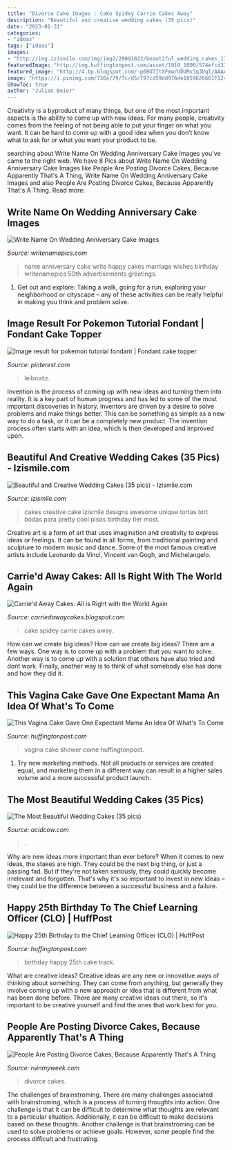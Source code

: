 ```yaml
---
title: "Divorce Cake Images : Cake Spidey Carrie Cakes Away"
description: "Beautiful and creative wedding cakes (35 pics)"
date: "2023-01-31"
categories:
- "ideas"
tags: ["ideas"]
images:
- "http://img.izismile.com/img/img2/20091022/beautiful_wedding_cakes_17.jpg"
featuredImage: "http://img.huffingtonpost.com/asset/1910_1000/574efcd31600002a00f94fc7.png?cache=5feoo1ce0m"
featured_image: "http://4.bp.blogspot.com/-p6BU7ItXFmw/UDUMx3qJUqI/AAAAAAAACKo/2yFjpSiECWo/s1600/Spidey+cake.jpg"
image: "https://i.pinimg.com/736x/79/7c/d5/797cd59dd976de1059626661f12493c7.jpg"
ShowToc: true
author: "Julian Beier"
---
```



Creativity is a byproduct of many things, but one of the most important aspects is the ability to come up with new ideas. For many people, creativity comes from the feeling of not being able to put your finger on what you want. It can be hard to come up with a good idea when you don’t know what to ask for or what you want your product to be.

	

		
searching about Write Name On Wedding Anniversary Cake Images you've came to the right web. We have 8 Pics about Write Name On Wedding Anniversary Cake Images like People Are Posting Divorce Cakes, Because Apparently That&#039;s A Thing, Write Name On Wedding Anniversary Cake Images and also People Are Posting Divorce Cakes, Because Apparently That&#039;s A Thing. Read more:
		
    
## Write Name On Wedding Anniversary Cake Images

<img loading=lazy src="https://www.writenamepics.com/upload/Write-Name-On-Wedding-Anniversary-Cake-Images1466360021.jpg" onerror="this.onerror=null;this.src='https://tse2.mm.bing.net/th?id=OIP.di3Odof7PcIz3fLZ5wsI9QHaHa&amp;pid=15.1';" alt="Write Name On Wedding Anniversary Cake Images">

_Source: writenamepics.com_

>name anniversary cake write happy cakes marriage wishes birthday writenamepics 50th advertisements greetings. 

	

1. Get out and explore: Taking a walk, going for a run, exploring your neighborhood or cityscape – any of these activities can be really helpful in making you think and problem solve. 

    
## Image Result For Pokemon Tutorial Fondant | Fondant Cake Topper

<img loading=lazy src="https://i.pinimg.com/736x/79/7c/d5/797cd59dd976de1059626661f12493c7.jpg" onerror="this.onerror=null;this.src='https://tse1.mm.bing.net/th?id=OIP.Y6PLCA5qak0oijHCE1Fb2gHaJL&amp;pid=15.1';" alt="Image result for pokemon tutorial fondant | Fondant cake topper">

_Source: pinterest.com_

>leibovitz. 

	

Invention is the process of coming up with new ideas and turning them into reality. It is a key part of human progress and has led to some of the most important discoveries in history. Inventors are driven by a desire to solve problems and make things better. This can be something as simple as a new way to do a task, or it can be a completely new product. The invention process often starts with an idea, which is then developed and improved upon.

    
## Beautiful And Creative Wedding Cakes (35 Pics) - Izismile.com

<img loading=lazy src="http://img.izismile.com/img/img2/20091022/beautiful_wedding_cakes_17.jpg" onerror="this.onerror=null;this.src='https://tse4.mm.bing.net/th?id=OIP.g1vyGfBkS7ngpg9EgvXoEwHaKK&amp;pid=15.1';" alt="Beautiful and Creative Wedding Cakes (35 pics) - Izismile.com">

_Source: izismile.com_

>cakes creative cake izismile designs awesome unique tortas tort bodas para pretty cool pisos birthday tier most. 

	

Creative art is a form of art that uses imagination and creativity to express ideas or feelings. It can be found in all forms, from traditional painting and sculpture to modern music and dance. Some of the most famous creative artists include Leonardo da Vinci, Vincent van Gogh, and Michelangelo.

    
## Carrie&#039;d Away Cakes: All Is Right With The World Again

<img loading=lazy src="http://4.bp.blogspot.com/-p6BU7ItXFmw/UDUMx3qJUqI/AAAAAAAACKo/2yFjpSiECWo/s1600/Spidey+cake.jpg" onerror="this.onerror=null;this.src='https://tse3.mm.bing.net/th?id=OIP.J_BB3570GZUMEKahysdaRQHaNQ&amp;pid=15.1';" alt="Carrie&#039;d Away Cakes: All is Right with the World Again">

_Source: carriedawaycakes.blogspot.com_

>cake spidey carrie cakes away. 

	

How can we create big ideas?
How can we create big ideas? There are a few ways. One way is to come up with a problem that you want to solve. Another way is to come up with a solution that others have also tried and dont work. Finally, another way is to think of what somebody else has done and how they did it.

    
## This Vagina Cake Gave One Expectant Mama An Idea Of What&#039;s To Come

<img loading=lazy src="http://img.huffingtonpost.com/asset/1910_1000/574efcd31600002a00f94fc7.png?cache=5feoo1ce0m" onerror="this.onerror=null;this.src='https://tse3.mm.bing.net/th?id=OIP.FW7JyqSZQtxhQy8Kg74rjQHaD3&amp;pid=15.1';" alt="This Vagina Cake Gave One Expectant Mama An Idea Of What&#039;s To Come">

_Source: huffingtonpost.com_

>vagina cake shower come huffingtonpost. 

	

1. Try new marketing methods. Not all products or services are created equal, and marketing them in a different way can result in a higher sales volume and a more successful product launch.

    
## The Most Beautiful Wedding Cakes (35 Pics)

<img loading=lazy src="https://acidcow.com/pics/20091021/wedding_cakes_23.jpg" onerror="this.onerror=null;this.src='https://tse3.mm.bing.net/th?id=OIP.PXE-dmD-hpIasPM4lSPYNgHaKE&amp;pid=15.1';" alt="The Most Beautiful Wedding Cakes (35 pics)">

_Source: acidcow.com_

>. 

	

Why are new ideas more important than ever before?
When it comes to new ideas, the stakes are high. They could be the next big thing, or just a passing fad. But if they're not taken seriously, they could quickly become irrelevant and forgotten. That's why it's so important to invest in new ideas – they could be the difference between a successful business and a failure.

    
## Happy 25th Birthday To The Chief Learning Officer (CLO) | HuffPost

<img loading=lazy src="http://i.huffpost.com/gen/1211663/images/o-BIRTHDAY-CAKE-facebook.jpg" onerror="this.onerror=null;this.src='https://tse4.mm.bing.net/th?id=OIP.vws-5zDqBkvUGGC75uq0YAHaLH&amp;pid=15.1';" alt="Happy 25th Birthday to the Chief Learning Officer (CLO) | HuffPost">

_Source: huffingtonpost.com_

>birthday happy 25th cake track. 

	

What are creative ideas?
Creative ideas are any new or innovative ways of thinking about something. They can come from anything, but generally they involve coming up with a new approach or idea that is different from what has been done before. There are many creative ideas out there, so it's important to be creative yourself and find the ones that work best for you.

    
## People Are Posting Divorce Cakes, Because Apparently That&#039;s A Thing

<img loading=lazy src="https://ruinmyweek.com/wp-content/uploads/2019/10/divorce-cakes-22.png" onerror="this.onerror=null;this.src='https://tse4.mm.bing.net/th?id=OIP.X5ioUSeia9zAywgErVWvOgHaIx&amp;pid=15.1';" alt="People Are Posting Divorce Cakes, Because Apparently That&#039;s A Thing">

_Source: ruinmyweek.com_

>divorce cakes. 

	

The challenges of brainstroming.
There are many challenges associated with brainstroming, which is a process of turning thoughts into action. One challenge is that it can be difficult to determine what thoughts are relevant to a particular situation. Additionally, it can be difficult to make decisions based on these thoughts. Another challenge is that brainstroming can be used to solve problems or achieve goals. However, some people find the process difficult and frustrating.

